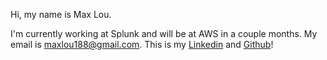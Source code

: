 Hi, my name is Max Lou.

I'm currently working at Splunk and will be at AWS in a couple months. My email is maxlou188@gmail.com. This is my [Linkedin](https://linkedin.com/in/maxlou188) and  [Github](https://github.com/maxlou188)!

